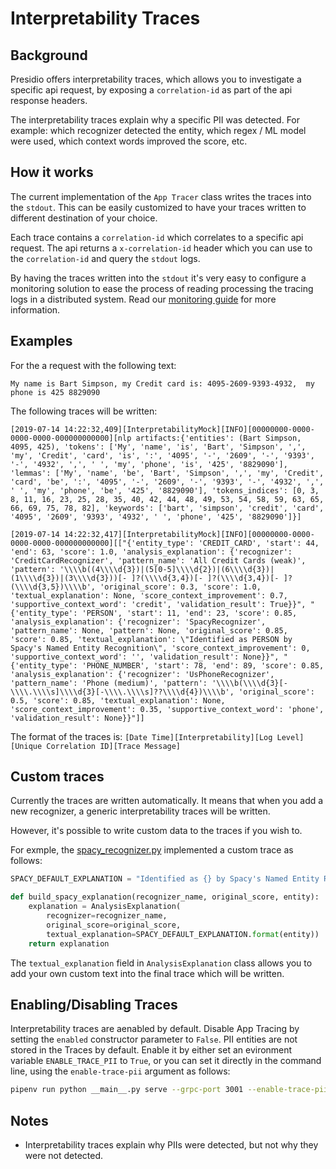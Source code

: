 # Interpretability Traces

## Background
Presidio offers interpretability traces, which allows you to investigate a specific api request, by exposing a `correlation-id` as part of the api response headers.

The interpretability traces explain why a specific PII was detected. For example: which recognizer detected the entity, which regex / ML model were used, which context words improved the score, etc.

## How it works
The current implementation of the `App Tracer` class writes the traces into the `stdout`. This can be easily customized to have your traces written to different destination of your choice. 

Each trace contains a `correlation-id` which correlates to a specific api request. The api returns a `x-correlation-id` header which you can use to the `correlation-id` and query the `stdout` logs.

By having the traces written into the `stdout` it's very easy to configure a monitoring solution to ease the process of reading processing the tracing logs in a distributed system. Read our [monitoring guide](monitoring_logging.md) for more information.

## Examples
For the a request with the following text:
``` 
My name is Bart Simpson, my Credit card is: 4095-2609-9393-4932,  my phone is 425 8829090 
```

The following traces will be written:
```
[2019-07-14 14:22:32,409][InterpretabilityMock][INFO][00000000-0000-0000-0000-000000000000][nlp artifacts:{'entities': (Bart Simpson, 4095, 425), 'tokens': ['My', 'name', 'is', 'Bart', 'Simpson', ',', 'my', 'Credit', 'card', 'is', ':', '4095', '-', '2609', '-', '9393', '-', '4932', ',', ' ', 'my', 'phone', 'is', '425', '8829090'], 'lemmas': ['My', 'name', 'be', 'Bart', 'Simpson', ',', 'my', 'Credit', 'card', 'be', ':', '4095', '-', '2609', '-', '9393', '-', '4932', ',', ' ', 'my', 'phone', 'be', '425', '8829090'], 'tokens_indices': [0, 3, 8, 11, 16, 23, 25, 28, 35, 40, 42, 44, 48, 49, 53, 54, 58, 59, 63, 65, 66, 69, 75, 78, 82], 'keywords': ['bart', 'simpson', 'credit', 'card', '4095', '2609', '9393', '4932', ' ', 'phone', '425', '8829090']}]

[2019-07-14 14:22:32,417][InterpretabilityMock][INFO][00000000-0000-0000-0000-000000000000][["{'entity_type': 'CREDIT_CARD', 'start': 44, 'end': 63, 'score': 1.0, 'analysis_explanation': {'recognizer': 'CreditCardRecognizer', 'pattern_name': 'All Credit Cards (weak)', 'pattern': '\\\\b((4\\\\d{3})|(5[0-5]\\\\d{2})|(6\\\\d{3})|(1\\\\d{3})|(3\\\\d{3}))[- ]?(\\\\d{3,4})[- ]?(\\\\d{3,4})[- ]?(\\\\d{3,5})\\\\b', 'original_score': 0.3, 'score': 1.0, 'textual_explanation': None, 'score_context_improvement': 0.7, 'supportive_context_word': 'credit', 'validation_result': True}}", "{'entity_type': 'PERSON', 'start': 11, 'end': 23, 'score': 0.85, 'analysis_explanation': {'recognizer': 'SpacyRecognizer', 'pattern_name': None, 'pattern': None, 'original_score': 0.85, 'score': 0.85, 'textual_explanation': \"Identified as PERSON by Spacy's Named Entity Recognition\", 'score_context_improvement': 0, 'supportive_context_word': '', 'validation_result': None}}", "{'entity_type': 'PHONE_NUMBER', 'start': 78, 'end': 89, 'score': 0.85, 'analysis_explanation': {'recognizer': 'UsPhoneRecognizer', 'pattern_name': 'Phone (medium)', 'pattern': '\\\\b(\\\\d{3}[-\\\\.\\\\s]\\\\d{3}[-\\\\.\\\\s]??\\\\d{4})\\\\b', 'original_score': 0.5, 'score': 0.85, 'textual_explanation': None, 'score_context_improvement': 0.35, 'supportive_context_word': 'phone', 'validation_result': None}}"]]
```

The format of the traces is: `[Date Time][Interpretability][Log Level][Unique Correlation ID][Trace Message]`

## Custom traces
Currently the traces are written automatically. It means that when you add a new recognizer, a generic interpretability traces will be written.

However, it's possible to write custom data to the traces if you wish to.

For exmple, the [spacy_recognizer.py](https://github.com/microsoft/presidio/blob/master/presidio-analyzer/analyzer/predefined_recognizers/spacy_recognizer.py) implemented a custom trace as follows:
```python
SPACY_DEFAULT_EXPLANATION = "Identified as {} by Spacy's Named Entity Recognition"

def build_spacy_explanation(recognizer_name, original_score, entity):
    explanation = AnalysisExplanation(
        recognizer=recognizer_name,
        original_score=original_score,
        textual_explanation=SPACY_DEFAULT_EXPLANATION.format(entity))
    return explanation
```

The `textual_explanation` field in `AnalysisExplanation` class allows you to add your own custom text into the final trace which will be written.

## Enabling/Disabling Traces
Interpretability traces are aenabled by default. Disable App Tracing by setting the `enabled` constructor parameter to `False`.
PII entities are not stored in the Traces by default. Enable it by either set an evironment variable `ENABLE_TRACE_PII` to `True`, or you can set it directly in the command line, using the `enable-trace-pii` argument as follows:
```bash
pipenv run python __main__.py serve --grpc-port 3001 --enable-trace-pii True
```

## Notes
* Interpretability traces explain why PIIs were detected, but not why they were not detected.